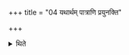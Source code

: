 +++
title = "04 यथार्थम् पात्राणि प्रयुनक्ति"

+++

<details><summary>थिते</summary>

4. He arranges the utensils according to their requirement; (he places) a pot on the place of the potsherds.  
</details>
